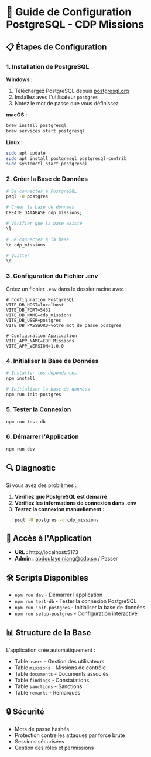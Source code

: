 # 🔧 Guide de Configuration PostgreSQL - CDP Missions

## 📋 Étapes de Configuration

### 1. Installation de PostgreSQL

**Windows :**
1. Téléchargez PostgreSQL depuis [postgresql.org](https://www.postgresql.org/download/windows/)
2. Installez avec l'utilisateur `postgres`
3. Notez le mot de passe que vous définissez

**macOS :**
```bash
brew install postgresql
brew services start postgresql
```

**Linux :**
```bash
sudo apt update
sudo apt install postgresql postgresql-contrib
sudo systemctl start postgresql
```

### 2. Créer la Base de Données

```bash
# Se connecter à PostgreSQL
psql -U postgres

# Créer la base de données
CREATE DATABASE cdp_missions;

# Vérifier que la base existe
\l

# Se connecter à la base
\c cdp_missions

# Quitter
\q
```

### 3. Configuration du Fichier .env

Créez un fichier `.env` dans le dossier racine avec :

```env
# Configuration PostgreSQL
VITE_DB_HOST=localhost
VITE_DB_PORT=5432
VITE_DB_NAME=cdp_missions
VITE_DB_USER=postgres
VITE_DB_PASSWORD=votre_mot_de_passe_postgres

# Configuration Application
VITE_APP_NAME=CDP Missions
VITE_APP_VERSION=1.0.0
```

### 4. Initialiser la Base de Données

```bash
# Installer les dépendances
npm install

# Initialiser la base de données
npm run init-postgres
```

### 5. Tester la Connexion

```bash
npm run test-db
```

### 6. Démarrer l'Application

```bash
npm run dev
```

## 🔍 Diagnostic

Si vous avez des problèmes :

1. **Vérifiez que PostgreSQL est démarré**
2. **Vérifiez les informations de connexion dans .env**
3. **Testez la connexion manuellement :**
   ```bash
   psql -U postgres -d cdp_missions
   ```

## 👤 Accès à l'Application

- **URL :** http://localhost:5173
- **Admin :** abdoulaye.niang@cdp.sn / Passer

## 🛠️ Scripts Disponibles

- `npm run dev` - Démarrer l'application
- `npm run test-db` - Tester la connexion PostgreSQL
- `npm run init-postgres` - Initialiser la base de données
- `npm run setup-postgres` - Configuration interactive

## 📊 Structure de la Base

L'application crée automatiquement :
- Table `users` - Gestion des utilisateurs
- Table `missions` - Missions de contrôle
- Table `documents` - Documents associés
- Table `findings` - Constatations
- Table `sanctions` - Sanctions
- Table `remarks` - Remarques

## 🔒 Sécurité

- Mots de passe hashés
- Protection contre les attaques par force brute
- Sessions sécurisées
- Gestion des rôles et permissions
